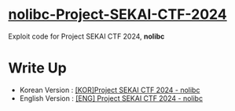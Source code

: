 # [nolibc-Project-SEKAI-CTF-2024](https://2024.ctf.sekai.team/challenges/#nolibc-15)
Exploit code for Project SEKAI CTF 2024, **nolibc**

# Write Up
- Korean Version : [[KOR]Project SEKAI CTF 2024 - nolibc](https://velog.io/@mntly/SEKAI-CTF-2024-nolibc#execution-image)
- English Version : [[ENG] Project SEKAI CTF 2024 - nolibc](https://velog.io/@mntly/English-Project-SEKAI-CTF-2024-nolibc)
